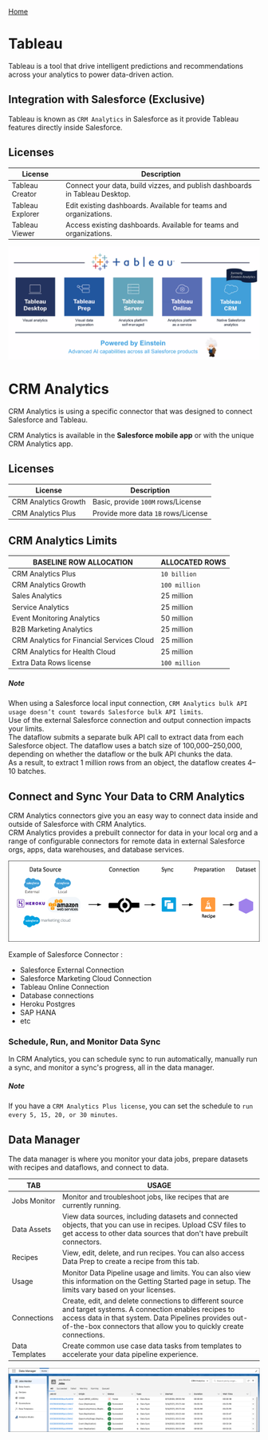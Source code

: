 [Home](../../README.md)
# Tableau
Tableau is a tool that drive intelligent predictions and recommendations across your analytics to power data-driven action.

## Integration with Salesforce (Exclusive)
Tableau is known as `CRM Analytics` in Salesforce as it provide Tableau features directly inside Salesforce.

## Licenses

|License| Description|
|--|--|
|Tableau Creator| Connect your data, build vizzes, and publish dashboards in Tableau Desktop.|
|Tableau Explorer| Edit existing dashboards. Available for teams and organizations.|
|Tableau Viewer|Access existing dashboards. Available for teams and organizations.|

![Products](../../Images/CTA%20-%20Diagrams%20-%20Tableau%20-%20Products.png)


# CRM Analytics
CRM Analytics is using a specific connector that was designed to connect Salesforce and Tableau.

CRM Analytics is available in the **Salesforce mobile app** or with the unique CRM Analytics app.

## Licenses
|License| Description|
|--|--|
|CRM Analytics Growth| Basic, provide `100M` rows/License
|CRM Analytics Plus| Provide more data `1B` rows/License

## CRM Analytics Limits

| BASELINE ROW ALLOCATION   | ALLOCATED ROWS |
|----------------------------------------------------|----------------------|
| CRM Analytics Plus|`10 billion`|
| CRM Analytics Growth| `100 million`|
| Sales Analytics| 25 million|
| Service Analytics| 25 million|
| Event Monitoring Analytics| 50 million|
| B2B Marketing Analytics| 25 million|
| CRM Analytics for Financial Services Cloud| 25 million|
| CRM Analytics for Health Cloud| 25 million|
| Extra Data Rows license| `100 million`|

##### Note
When using a Salesforce local input connection, `CRM Analytics bulk API usage doesn’t count towards Salesforce bulk API limits`.\
Use of the external Salesforce connection and output connection impacts your limits.\
The dataflow submits a separate bulk API call to extract data from each Salesforce object. The dataflow uses a batch size of 100,000–250,000, depending on whether the dataflow or the bulk API chunks the data.\
As a result, to extract 1 million rows from an object, the dataflow creates 4–10 batches.



## Connect and Sync Your Data to CRM Analytics

CRM Analytics connectors give you an easy way to connect data inside and outside of Salesforce with CRM Analytics.\
CRM Analytics provides a prebuilt connector for data in your local org and a range of configurable connectors for remote data in external Salesforce orgs, apps, data warehouses, and database services.

![Data Sync](../../Images/CTA%20-%20Diagrams%20-%20Tableau%20-%20Data%20Sync.png)

Example of Salesforce Connector :
- Salesforce External Connection
- Salesforce Marketing Cloud Connection
- Tableau Online Connection
- Database connections
- Heroku Postgres
- SAP HANA
- etc

### Schedule, Run, and Monitor Data Sync
In CRM Analytics, you can schedule sync to run automatically, manually run a sync, and monitor a sync's progress, all in the data manager.

##### Note
If you have a `CRM Analytics Plus license`, you can set the schedule to `run every 5, 15, 20, or 30 minutes`. 



## Data Manager
The data manager is where you monitor your data jobs, prepare datasets with recipes and dataflows, and connect to data.

| TAB | USAGE|
|----------------|-----------------------------------------------------------------------------------------------------------------------------------------------------|
| Jobs Monitor   | Monitor and troubleshoot jobs, like recipes that are currently running.|
| Data Assets| View data sources, including datasets and connected objects, that you can use in recipes. Upload CSV files to get access to other data sources that don't have prebuilt connectors. |
| Recipes   | View, edit, delete, and run recipes. You can also access Data Prep to create a recipe from this tab.|
| Usage| Monitor Data Pipeline usage and limits. You can also view this information on the Getting Started page in setup. The limits vary based on your licenses. |
| Connections| Create, edit, and delete connections to different source and target systems. A connection enables recipes to access data in that system. Data Pipelines provides out-of-the-box connectors that allow you to quickly create connections. |
| Data Templates | Create common use case data tasks from templates to accelerate your data pipeline experience.  |


![Data Manager](../../Images/CTA%20-%20Diagrams%20-%20Tableau%20-%20Data%20Manager.png)



